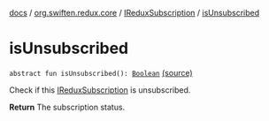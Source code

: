 [docs](../../index.md) / [org.swiften.redux.core](../index.md) / [IReduxSubscription](index.md) / [isUnsubscribed](./is-unsubscribed.md)

# isUnsubscribed

`abstract fun isUnsubscribed(): `[`Boolean`](https://kotlinlang.org/api/latest/jvm/stdlib/kotlin/-boolean/index.html) [(source)](https://github.com/protoman92/KotlinRedux/tree/master/common\common-core\src\main\kotlin/org/swiften/redux/core/Subscription.kt#L22)

Check if this [IReduxSubscription](index.md) is unsubscribed.

**Return**
The subscription status.

